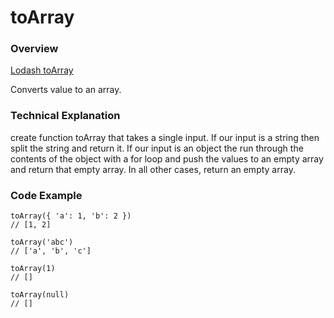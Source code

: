 # toArray

### Overview

[Lodash toArray](https://lodash.com/docs#toArray)

Converts value to an array.


### Technical Explanation

create function toArray that takes a single input. 
If our input is a string then split the string and return it.
If our input is an object the run through the contents of the object with a for loop and push the values to an empty array and return that empty array. In all other cases, return an empty array.

### Code Example

```
toArray({ 'a': 1, 'b': 2 })
// [1, 2]

toArray('abc')
// ['a', 'b', 'c']

toArray(1)
// []

toArray(null)
// []
```